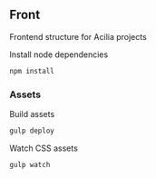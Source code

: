 ## Front
Frontend structure for Acilia projects

Install node dependencies
```bash
npm install
```
### Assets

Build assets
```bash
gulp deploy
```
Watch CSS assets
```bash
gulp watch
```
